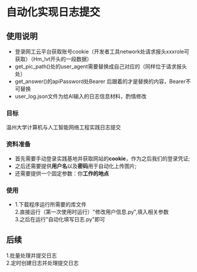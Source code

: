 # 自动化实现日志提交
## 使用说明
- 登录网工云平台获取账号cookie（开发者工具network处请求报头xxxrole可获取）（Hm_lvt开头的一段数据）
- get_pic_path()处的user_agent需要替换成自己对应的（同样位于请求报头处）
- get_answer()的apiPassword处Bearer 后跟着的才是替换的内容，Bearer不可替换
- user_log.json文件为给AI输入的日志信息材料，酌情修改

### 目标
温州大学计算机与人工智能网络工程实践日志提交
### 资料准备
- 首先需要手动登录实践基地并获取网站的**cookie**，作为之后我们的登录凭证;<br>
- 之后还需要提供**用户名**以及**密码**用于自动化上传图片;<br>
- 还需要提供一个固定参数：你**工作的地点**
### 使用
- 1.下载程序运行所需要的库文件<br>
2.直接运行（第一次使用时运行）"修改用户信息.py",填入相关参数<br>
3.之后在运行"自动化填写日志.py"即可<br>
## 后续
1.批量处理并提交日志<br>
2.定时创建日志并处理提交日志<br>

